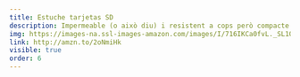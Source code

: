 ```yaml
---
title: Estuche tarjetas SD
description: Impermeable (o això diu) i resistent a cops però compacte. Perfecte per a guardar les targetes SD.
img: https://images-na.ssl-images-amazon.com/images/I/716IKCa0fvL._SL1000_.jpg
link: http://amzn.to/2oNmiHk
visible: true
order: 6
---
```

